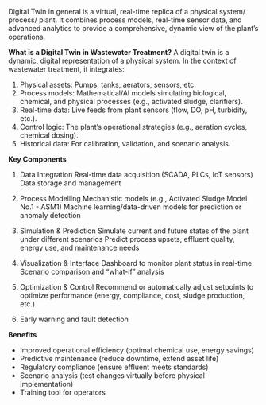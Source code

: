 Digital Twin in general is a virtual, real-time replica of a physical system/ process/ plant. It combines process models, real-time sensor data, and advanced analytics to provide a comprehensive, dynamic view of the plant’s operations.

**What is a Digital Twin in Wastewater Treatment?**
A digital twin is a dynamic, digital representation of a physical system. In the context of wastewater treatment, it integrates:

1. Physical assets: Pumps, tanks, aerators, sensors, etc.
2. Process models: Mathematical/AI models simulating biological, chemical, and physical processes (e.g., activated sludge, clarifiers).
3. Real-time data: Live feeds from plant sensors (flow, DO, pH, turbidity, etc.).
4. Control logic: The plant’s operational strategies (e.g., aeration cycles, chemical dosing).
5. Historical data: For calibration, validation, and scenario analysis.

**Key Components**

1. Data Integration
Real-time data acquisition (SCADA, PLCs, IoT sensors)
Data storage and management

  
2. Process Modelling
Mechanistic models (e.g., Activated Sludge Model No.1 - ASM1)
Machine learning/data-driven models for prediction or anomaly detection

3. Simulation & Prediction
Simulate current and future states of the plant under different scenarios
Predict process upsets, effluent quality, energy use, and maintenance needs

4. Visualization & Interface
Dashboard to monitor plant status in real-time
Scenario comparison and “what-if” analysis

5. Optimization & Control
Recommend or automatically adjust setpoints to optimize performance (energy, compliance, cost, sludge production, etc.)

6. Early warning and fault detection

**Benefits**

- Improved operational efficiency (optimal chemical use, energy savings)
- Predictive maintenance (reduce downtime, extend asset life)
- Regulatory compliance (ensure effluent meets standards)
- Scenario analysis (test changes virtually before physical implementation)
- Training tool for operators
